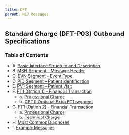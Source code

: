 ```yaml
---
title: DFT 
parent: HL7 Messages
---
```


## Standard Charge (DFT-P03) Outbound Specifications

### Table of Contents

- A. [Basic Interface Structure and Description](/IntegrationDocumentation/docs/integration/DFT_Results/Basic_Interface_Structure_and_Description.md)
- B. [MSH Segment – Message Header](/docs/integration/DFT_Results/MSH_Segment_Message_Header.md)
- C. [EVN Segment – Event Type](/docs/integration/DFT_Results/EVN_Segment_Event_Type.md)
- D. [PID Segment – Patient Identification](/docs/integration/DFT_Results/PID_Segment_Patient_Identification.md)
- E. [PV1 Segment – Patient Visit](/docs/integration/DFT_Results/PV1_Segment_Patient_Visit.md)
- F. [FT1 (Option 1) – Financial Transaction](/docs/integration/DFT_Results/FT1_Option1_Financial_Transaction.md)
   - a. [Professional Charge](/docs/integration/DFT_Results/FT1_Option1_Professional_Charge.md)
   - b. [CPT II Optional Extra FT1 segment](/docs/integration/DFT_Results/FT1_Option1_CPT_II_Optional_Extra_FT1_segment.md)
- G. [FT1 (Option 2) – Financial Transaction](/docs/integration/DFT_Results/FT1_Option2_Financial_Transaction.md)
   - a. [Professional Charge](/docs/integration/DFT_Results/FT1_Option2_Professional_Charge.md)
   - b. [Technical Charge](/docs/integration/DFT_Results/FT1_Option2_Technical_Charge.md)
- H. [Most Common Diagnoses](/docs/integration/DFT_Results/Most_Common_Diagnoses.md)
- I. [Example Messages](/docs/integration/DFT_Results/Example_Messages.md)

